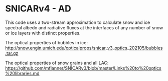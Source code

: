 # SNICARv4 - AD 

This code uses a two-stream approximation to calculate snow and ice spectral albedo and radiative fluxes at the interfaces of any number of snow or ice layers with distinct properties.

The optical properties of bubbles in ice: http://snow.engin.umich.edu/opticalprops/snicar_v3_optics_202105/bubbles.tar.gz 

The optical properties of snow grains and all LAC: https://github.com/mflanner/SNICARv3/blob/master/Links%20to%20optics%20libraries.md 



